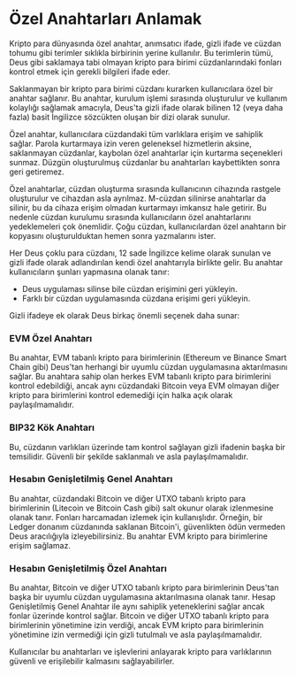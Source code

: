 # Özel Anahtarları Anlamak

Kripto para dünyasında özel anahtar, anımsatıcı ifade, gizli ifade ve cüzdan tohumu gibi terimler sıklıkla birbirinin yerine kullanılır. Bu terimlerin tümü, Deus gibi saklamaya tabi olmayan kripto para birimi cüzdanlarındaki fonları kontrol etmek için gerekli bilgileri ifade eder.

Saklanmayan bir kripto para birimi cüzdanı kurarken kullanıcılara özel bir anahtar sağlanır. Bu anahtar, kurulum işlemi sırasında oluşturulur ve kullanım kolaylığı sağlamak amacıyla, Deus'ta gizli ifade olarak bilinen 12 (veya daha fazla) basit İngilizce sözcükten oluşan bir dizi olarak sunulur.

Özel anahtar, kullanıcılara cüzdandaki tüm varlıklara erişim ve sahiplik sağlar. Parola kurtarmaya izin veren geleneksel hizmetlerin aksine, saklanmayan cüzdanlar, kaybolan özel anahtarlar için kurtarma seçenekleri sunmaz. Düzgün oluşturulmuş cüzdanlar bu anahtarları kaybettikten sonra geri getiremez.

Özel anahtarlar, cüzdan oluşturma sırasında kullanıcının cihazında rastgele oluşturulur ve cihazdan asla ayrılmaz. M-cüzdan silinirse anahtarlar da silinir, bu da cihaza erişim olmadan kurtarmayı imkansız hale getirir. Bu nedenle cüzdan kurulumu sırasında kullanıcıların özel anahtarlarını yedeklemeleri çok önemlidir. Çoğu cüzdan, kullanıcılardan özel anahtarın bir kopyasını oluşturulduktan hemen sonra yazmalarını ister.

Her Deus çoklu para cüzdanı, 12 sade İngilizce kelime olarak sunulan ve gizli ifade olarak adlandırılan kendi özel anahtarıyla birlikte gelir. Bu anahtar kullanıcıların şunları yapmasına olanak tanır:

- Deus uygulaması silinse bile cüzdan erişimini geri yükleyin.
- Farklı bir cüzdan uygulamasında cüzdana erişimi geri yükleyin.

Gizli ifadeye ek olarak Deus birkaç önemli seçenek daha sunar:

### EVM Özel Anahtarı

Bu anahtar, EVM tabanlı kripto para birimlerinin (Ethereum ve Binance Smart Chain gibi) Deus'tan herhangi bir uyumlu cüzdan uygulamasına aktarılmasını sağlar. Bu anahtara sahip olan herkes EVM tabanlı kripto para birimlerini kontrol edebildiği, ancak aynı cüzdandaki Bitcoin veya EVM olmayan diğer kripto para birimlerini kontrol edemediği için halka açık olarak paylaşılmamalıdır.

### BIP32 Kök Anahtarı

Bu, cüzdanın varlıkları üzerinde tam kontrol sağlayan gizli ifadenin başka bir temsilidir. Güvenli bir şekilde saklanmalı ve asla paylaşılmamalıdır.

### Hesabın Genişletilmiş Genel Anahtarı

Bu anahtar, cüzdandaki Bitcoin ve diğer UTXO tabanlı kripto para birimlerinin (Litecoin ve Bitcoin Cash gibi) salt okunur olarak izlenmesine olanak tanır. Fonları harcamadan izlemek için kullanışlıdır. Örneğin, bir Ledger donanım cüzdanında saklanan Bitcoin'i, güvenlikten ödün vermeden Deus aracılığıyla izleyebilirsiniz. Bu anahtar EVM kripto para birimlerine erişim sağlamaz.

### Hesabın Genişletilmiş Özel Anahtarı

Bu anahtar, Bitcoin ve diğer UTXO tabanlı kripto para birimlerinin Deus'tan başka bir uyumlu cüzdan uygulamasına aktarılmasına olanak tanır. Hesap Genişletilmiş Genel Anahtar ile aynı sahiplik yeteneklerini sağlar ancak fonlar üzerinde kontrol sağlar. Bitcoin ve diğer UTXO tabanlı kripto para birimlerinin yönetimine izin verdiği, ancak EVM kripto para birimlerinin yönetimine izin vermediği için gizli tutulmalı ve asla paylaşılmamalıdır.

Kullanıcılar bu anahtarları ve işlevlerini anlayarak kripto para varlıklarının güvenli ve erişilebilir kalmasını sağlayabilirler.